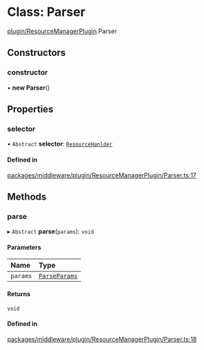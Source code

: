 # Class: Parser

[plugin/ResourceManagerPlugin](../modules/plugin_ResourceManagerPlugin.md).Parser

## Constructors

### constructor

• **new Parser**()

## Properties

### selector

• `Abstract` **selector**: [`ResourceHanlder`](../modules/plugin_ResourceManagerPlugin.md#resourcehanlder)

#### Defined in

[packages/middleware/plugin/ResourceManagerPlugin/Parser.ts:17](https://github.com/Shiotsukikaedesari/vis-three/blob/2f5203e6/packages/middleware/plugin/ResourceManagerPlugin/Parser.ts#L17)

## Methods

### parse

▸ `Abstract` **parse**(`params`): `void`

#### Parameters

| Name | Type |
| :------ | :------ |
| `params` | [`ParseParams`](../interfaces/plugin_ResourceManagerPlugin.ParseParams.md) |

#### Returns

`void`

#### Defined in

[packages/middleware/plugin/ResourceManagerPlugin/Parser.ts:18](https://github.com/Shiotsukikaedesari/vis-three/blob/2f5203e6/packages/middleware/plugin/ResourceManagerPlugin/Parser.ts#L18)
